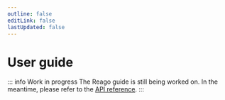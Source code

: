 ```yaml
---
outline: false
editLink: false
lastUpdated: false
---
```


# User guide

::: info Work in progress
The Reago guide is still being worked on. In the meantime, please refer to the
[API reference](/api/).
:::
